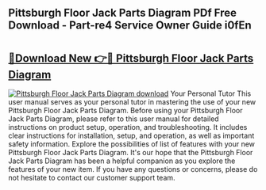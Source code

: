 ## Pittsburgh Floor Jack Parts Diagram PDf Free Download - Part-re4 Service Owner Guide i0fEn

# <h2><a href="http://dfpnc9p.blite.top/?on=Pittsburgh+Floor+Jack+Parts+Diagram">🔗Download New 👉🔴 Pittsburgh Floor Jack Parts Diagram</a></h2>

[![Pittsburgh Floor Jack Parts Diagram download](https://i.imgur.com/lujVjoI.png)](http://dfpnc9p.blite.top/?on=Pittsburgh+Floor+Jack+Parts+Diagram)
Your Personal Tutor This user manual serves as your personal tutor in mastering the use of your new Pittsburgh Floor Jack Parts Diagram. Before using your Pittsburgh Floor Jack Parts Diagram, please refer to this user manual for detailed instructions on product setup, operation, and troubleshooting. It includes clear instructions for installation, setup, and operation, as well as important safety information. Explore the possibilities of list of features with your new Pittsburgh Floor Jack Parts Diagram. It's our hope that the Pittsburgh Floor Jack Parts Diagram has been a helpful companion as you explore the features of your new item. If you have any questions or concerns, please do not hesitate to contact our customer support team.
